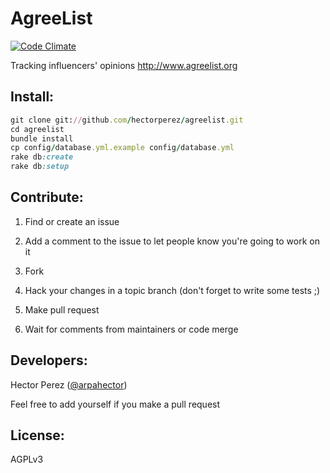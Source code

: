 AgreeList
=============
[![Code Climate](https://codeclimate.com/github/hectorperez/agreelist/badges/gpa.svg)](https://codeclimate.com/github/hectorperez/agreelist)

Tracking influencers' opinions
http://www.agreelist.org

Install:
-------
```ruby
git clone git://github.com/hectorperez/agreelist.git
cd agreelist
bundle install
cp config/database.yml.example config/database.yml
rake db:create
rake db:setup
```

Contribute:
--------
1. Find or create an issue

2. Add a comment to the issue to let people know you're going to work on it

3. Fork

4. Hack your changes in a topic branch (don't forget to write some tests ;)

5. Make pull request

6. Wait for comments from maintainers or code merge

Developers:
-------
Hector Perez ([@arpahector](https://twitter.com/arpahector))

Feel free to add yourself if you make a pull request

License:
-------
AGPLv3
